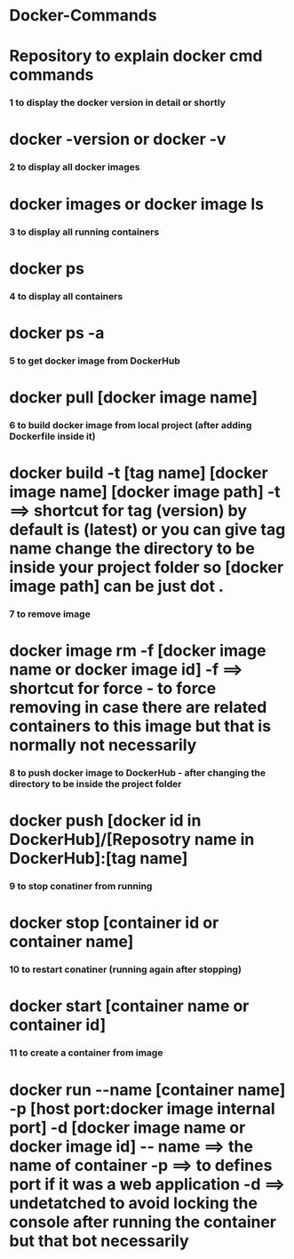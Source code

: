 # Docker-Commands
Repository to explain docker cmd commands
============================================
### 1  to display the docker version in detail or shortly 
docker -version
or
docker -v
============================================
### 2 to display all docker images
docker images
or
docker image ls
============================================
### 3 to display all running containers
docker ps
============================================
### 4 to display all containers
docker ps -a
============================================
### 5 to get docker image from DockerHub
docker pull [docker image name]
============================================
### 6 to build docker image from local project (after adding Dockerfile inside it)
docker build -t [tag name] [docker image name] [docker image path]
-t ==> shortcut for tag (version) by default is (latest) or you can give tag name
change the directory to be inside your project folder so [docker image path] can be just dot .
============================================
### 7 to remove image
docker image rm -f [docker image name or docker image id]
-f ==> shortcut for force - to force removing in case there are related containers to this image but that is normally not necessarily
============================================
### 8 to push docker image to DockerHub - after changing the directory to be inside the project folder
docker push [docker id in DockerHub]/[Reposotry name in DockerHub]:[tag name]
============================================
### 9 to stop conatiner from running
docker stop [container id or container name]
============================================
### 10 to restart conatiner (running again after stopping)
docker start [container name or container id]
============================================
### 11 to create a container from image
docker run --name [container name] -p [host port:docker image internal port] -d [docker image name or docker image id]
-- name ==> the name of container
-p ==> to defines port if it was a web application
-d ==> undetatched to avoid locking the console after running the container but that bot necessarily
============================================




